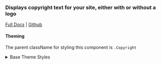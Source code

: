 ### Displays copyright text for your site, either with or without a logo

[Full Docs](https://react.preview.pinpoint.com/?path=/docs/components-copyright) | [Github](https://github.com/pinpt/react/tree/master/src/components/Copyright)

#### Theming

The parent className for styling this component is `.Copyright`

<details>
	<summary>Base Theme Styles</summary>

```css
.Copyright .text {
	@apply mt-1;
}

.Footer .Copyright {
	@apply flex flex-col items-center md:items-start;
}
```

</details>
